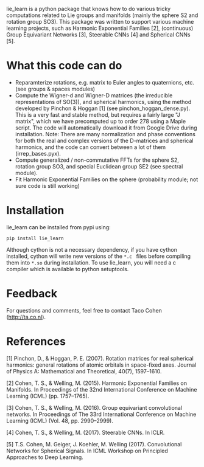 lie_learn is a python package that knows how to do various tricky computations related to Lie groups and manifolds (mainly the sphere S2 and rotation group SO3). This package was written to support various machine learning projects, such as Harmonic Exponential Families [2], (continuous) Group Equivariant Networks [3], Steerable CNNs [4] and Spherical CNNs [5].

# What this code can do
- Reparamterize rotations, e.g. matrix to Euler angles to quaternions, etc. (see groups & spaces modules)
- Compute the Wigner-d and Wigner-D matrices (the irreducible representations of SO(3)), and spherical harmonics, using the method developed by Pinchon & Hoggan [1] (see pinchon_hoggan_dense.py). This is a very fast and stable method, but requires a fairly large "J matrix", which we have precomputed up to order 278 using a Maple script. The code will automatically download it from Google Drive during installation.
Note: There are many normalization and phase conventions for both the real and complex versions of the D-matrices and spherical harmonics, and the code can convert between a lot of them (irrep_bases.pyx).
- Compute generalized / non-commutative FFTs for the sphere S2, rotation group SO3, and special Euclidean group SE2 (see spectral module).
- Fit Harmonic Exponential Families on the sphere (probability module; not sure code is still working)

# Installation
lie_learn can be installed from pypi using:

```
pip install lie_learn
```

Although cython is not a necessary dependency, if you have cython installed, cython will write new versions of the `*.c
` files before compiling them into `*.so` during installation. To use lie_learn, you will need a c compiler which is
 available to python setuptools.
 

# Feedback
For questions and comments, feel free to contact Taco Cohen (http://ta.co.nl).


# References
[1] Pinchon, D., & Hoggan, P. E. (2007). Rotation matrices for real spherical harmonics: general rotations of atomic orbitals in space-fixed axes. Journal of Physics A: Mathematical and Theoretical, 40(7), 1597–1610.

[2] Cohen, T. S., & Welling, M. (2015). Harmonic Exponential Families on Manifolds. In Proceedings of the 32nd International Conference on Machine Learning (ICML) (pp. 1757–1765).

[3] Cohen, T. S., & Welling, M. (2016). Group equivariant convolutional networks. In Proceedings of The 33rd International Conference on Machine Learning (ICML) (Vol. 48, pp. 2990–2999).

[4] Cohen, T. S., & Welling, M. (2017). Steerable CNNs. In ICLR.

[5] T.S. Cohen, M. Geiger, J. Koehler, M. Welling (2017). Convolutional Networks for Spherical Signals. In ICML Workshop on Principled Approaches to Deep Learning.
